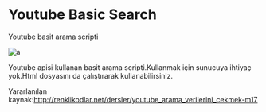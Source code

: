 # Youtube Basic Search

Youtube basit arama scripti

![a](https://user-images.githubusercontent.com/66640547/84067344-fad7ea00-a9cf-11ea-8d56-a3537cc1278c.png)

Youtube apisi kullanan basit arama scripti.Kullanmak için sunucuya ihtiyaç yok.Html dosyasını da çalıştırarak kullanabilirsiniz.

Yararlanılan kaynak:http://renklikodlar.net/dersler/youtube_arama_verilerini_cekmek-m17
